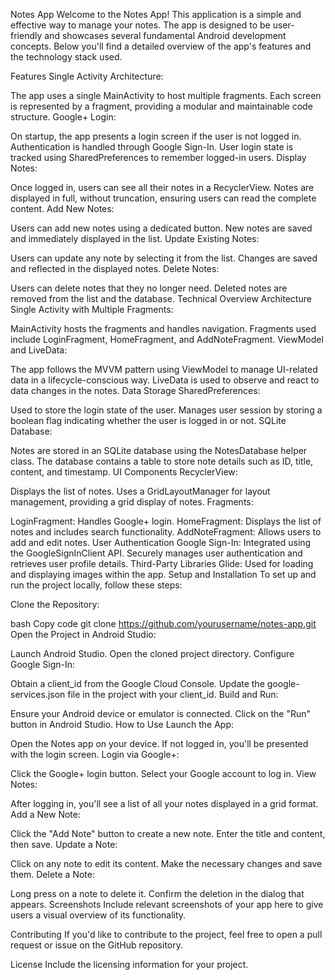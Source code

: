 Notes App
Welcome to the Notes App! This application is a simple and effective way to manage your notes. The app is designed to be user-friendly and showcases several fundamental Android development concepts. Below you'll find a detailed overview of the app's features and the technology stack used.

Features
Single Activity Architecture:

The app uses a single MainActivity to host multiple fragments.
Each screen is represented by a fragment, providing a modular and maintainable code structure.
Google+ Login:

On startup, the app presents a login screen if the user is not logged in.
Authentication is handled through Google Sign-In.
User login state is tracked using SharedPreferences to remember logged-in users.
Display Notes:

Once logged in, users can see all their notes in a RecyclerView.
Notes are displayed in full, without truncation, ensuring users can read the complete content.
Add New Notes:

Users can add new notes using a dedicated button.
New notes are saved and immediately displayed in the list.
Update Existing Notes:

Users can update any note by selecting it from the list.
Changes are saved and reflected in the displayed notes.
Delete Notes:

Users can delete notes that they no longer need.
Deleted notes are removed from the list and the database.
Technical Overview
Architecture
Single Activity with Multiple Fragments:

MainActivity hosts the fragments and handles navigation.
Fragments used include LoginFragment, HomeFragment, and AddNoteFragment.
ViewModel and LiveData:

The app follows the MVVM pattern using ViewModel to manage UI-related data in a lifecycle-conscious way.
LiveData is used to observe and react to data changes in the notes.
Data Storage
SharedPreferences:

Used to store the login state of the user.
Manages user session by storing a boolean flag indicating whether the user is logged in or not.
SQLite Database:

Notes are stored in an SQLite database using the NotesDatabase helper class.
The database contains a table to store note details such as ID, title, content, and timestamp.
UI Components
RecyclerView:

Displays the list of notes.
Uses a GridLayoutManager for layout management, providing a grid display of notes.
Fragments:

LoginFragment: Handles Google+ login.
HomeFragment: Displays the list of notes and includes search functionality.
AddNoteFragment: Allows users to add and edit notes.
User Authentication
Google Sign-In:
Integrated using the GoogleSignInClient API.
Securely manages user authentication and retrieves user profile details.
Third-Party Libraries
Glide:
Used for loading and displaying images within the app.
Setup and Installation
To set up and run the project locally, follow these steps:

Clone the Repository:

bash
Copy code
git clone https://github.com/yourusername/notes-app.git
Open the Project in Android Studio:

Launch Android Studio.
Open the cloned project directory.
Configure Google Sign-In:

Obtain a client_id from the Google Cloud Console.
Update the google-services.json file in the project with your client_id.
Build and Run:

Ensure your Android device or emulator is connected.
Click on the "Run" button in Android Studio.
How to Use
Launch the App:

Open the Notes app on your device.
If not logged in, you'll be presented with the login screen.
Login via Google+:

Click the Google+ login button.
Select your Google account to log in.
View Notes:

After logging in, you'll see a list of all your notes displayed in a grid format.
Add a New Note:

Click the "Add Note" button to create a new note.
Enter the title and content, then save.
Update a Note:

Click on any note to edit its content.
Make the necessary changes and save them.
Delete a Note:

Long press on a note to delete it.
Confirm the deletion in the dialog that appears.
Screenshots
Include relevant screenshots of your app here to give users a visual overview of its functionality.

Contributing
If you'd like to contribute to the project, feel free to open a pull request or issue on the GitHub repository.

License
Include the licensing information for your project.
